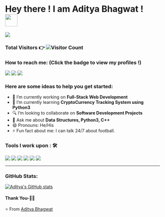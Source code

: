 # Hey there ! I am Aditya Bhagwat ! &emsp;  <img src="https://github.com/TheDudeThatCode/TheDudeThatCode/blob/master/Assets/Hi.gif" width="40px">



<img src="https://img.shields.io/badge/author-Aditya%20Bhagwat-orange">



### <p>Total Visitors 👉 ![Visitor Count](https://profile-counter.glitch.me/{baggy2797}/count.svg)</p>


### How to reach me: <strong>(Click the badge to view my profiles !)</strong>

<img src="https://img.shields.io/badge/bhagwataditya226@gmail.com-%23D14836.svg?&style=for-the-badge&logo=gmail&logoColor=white" href="bhagwataditya226@gmail.com">   <a  href="https://www.instagram.com/aditya.2797/"><img src="https://img.shields.io/badge/@aditya.2797_-%23E4405F.svg?&style=for-the-badge&logo=instagram&logoColor=white"></a>   <a href="https://www.linkedin.com/in/adibhagwat/"><img src="https://img.shields.io/badge/Aditya Nitin Bhagwat-%230077B5.svg?&style=for-the-badge&logo=linkedin&logoColor=white" ></a>


### Here are some ideas to help you get started:

- 🔭 I’m currently working on <strong>Full-Stack Web Development</strong>
- 🌱 I’m currently learning <strong>CryptoCurrency Tracking System using Python3 </strong>
- 🔍 I’m looking to collaborate on <strong>Software Development Projects</strong>
- 💬 Ask me about <strong>Data Structures, Python3, C++</strong>
- 😄 Pronouns: He/His
- ⚡ Fun fact about me: I can talk 24/7 about football.

### Tools I work upon : 🛠
<img src="https://img.shields.io/badge/c++%20-%2300599C.svg?&style=for-the-badge&logo=c%2B%2B&logoColor=white">   <img src="https://img.shields.io/badge/python%20-%2314354C.svg?&style=for-the-badge&logo=python&logoColor=white">   <img src="https://img.shields.io/badge/Linux%20-%23323330.svg?&style=for-the-badge&logo=Linux&logoColor=%23F7DF1E">   <img src="https://img.shields.io/badge/html5%20-%23E34F26.svg?&style=for-the-badge&logo=html5&logoColor=white">   <img src="https://img.shields.io/badge/css3%20-%231572B6.svg?&style=for-the-badge&logo=css3&logoColor=white">  <img src="https://img.shields.io/badge/git%20-%23F05033.svg?&style=for-the-badge&logo=git&logoColor=white"/>
<hr>

### GitHub Stats:
[![Aditya's GitHub stats](https://github-readme-stats.vercel.app/api?username=baggy2797)](https://github.com/baggy2797/github-readme-stats)

[linkedin]: https://www.linkedin.com/in/adibhagwat/
[twitter]: https://twitter.com/bhaditya/
[instagram]: https://www.instagram.com/aditya.2797/
[facebook]: https://www.facebook.com/addo97/


#### Thank You-🙏🏼
⭐️ From [Aditya Bhagwat](https://github.com/baggy2797)

